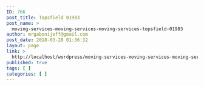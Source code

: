 ```yaml
---
ID: 766
post_title: Topsfield 01983
post_name: >
  moving-services-moving-services-moving-services-topsfield-01983
author: mrgabonijeff@gmail.com
post_date: 2018-03-28 01:36:32
layout: page
link: >
  http://localhost/wordpress/moving-services-moving-services-moving-services-topsfield-01983/
published: true
tags: [ ]
categories: [ ]
---
```

